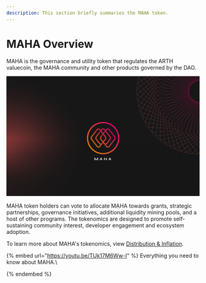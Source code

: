 ```yaml
---
description: This section briefly summaries the MAHA token.
---
```


# MAHA Overview

MAHA is the governance and utility token that regulates the ARTH valuecoin, the MAHA community and other products governed by the DAO.

![](../.gitbook/assets/image.png)

MAHA token holders can vote to allocate MAHA towards grants, strategic partnerships, governance initiatives, additional liquidity mining pools, and a host of other programs. The tokenomics are designed to promote self-sustaining community interest, developer engagement and ecosystem adoption.

To learn more about MAHA's tokenomics, view [Distribution & Inflation](../governance/distribution.md).

{% embed url="https://youtu.be/TUk17M6Ww-I" %}
Everything you need to know about MAHA.\

{% endembed %}
